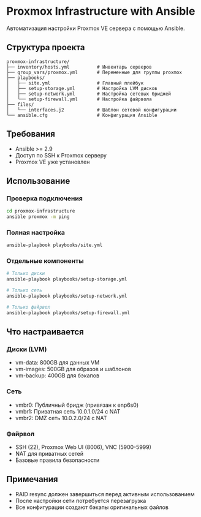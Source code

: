# Proxmox Infrastructure with Ansible

Автоматизация настройки Proxmox VE сервера с помощью Ansible.

## Структура проекта

```
proxmox-infrastructure/
├── inventory/hosts.yml          # Инвентарь серверов
├── group_vars/proxmox.yml       # Переменные для группы proxmox
├── playbooks/
│   ├── site.yml                 # Главный плейбук
│   ├── setup-storage.yml        # Настройка LVM дисков
│   ├── setup-network.yml        # Настройка сетевых бриджей
│   └── setup-firewall.yml       # Настройка файрвола
├── files/
│   └── interfaces.j2            # Шаблон сетевой конфигурации
└── ansible.cfg                  # Конфигурация Ansible
```

## Требования

- Ansible >= 2.9
- Доступ по SSH к Proxmox серверу
- Proxmox VE уже установлен

## Использование

### Проверка подключения
```bash
cd proxmox-infrastructure
ansible proxmox -m ping
```

### Полная настройка
```bash
ansible-playbook playbooks/site.yml
```

### Отдельные компоненты
```bash
# Только диски
ansible-playbook playbooks/setup-storage.yml

# Только сеть
ansible-playbook playbooks/setup-network.yml  

# Только файрвол
ansible-playbook playbooks/setup-firewall.yml
```

## Что настраивается

### Диски (LVM)
- vm-data: 800GB для данных VM
- vm-images: 500GB для образов и шаблонов  
- vm-backup: 400GB для бэкапов

### Сеть
- vmbr0: Публичный бридж (привязан к enp6s0)
- vmbr1: Приватная сеть 10.0.1.0/24 с NAT
- vmbr2: DMZ сеть 10.0.2.0/24 с NAT

### Файрвол
- SSH (22), Proxmox Web UI (8006), VNC (5900-5999)
- NAT для приватных сетей
- Базовые правила безопасности

## Примечания

- RAID resync должен завершиться перед активным использованием
- После настройки сети потребуется перезагрузка
- Все конфигурации создают бэкапы оригинальных файлов